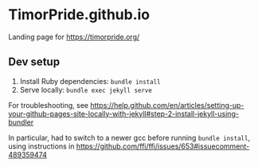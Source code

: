 # TimorPride.github.io
Landing page for https://timorpride.org/



## Dev setup

1. Install Ruby dependencies: `bundle install`
2. Serve locally: `bundle exec jekyll serve`



For troubleshooting, see https://help.github.com/en/articles/setting-up-your-github-pages-site-locally-with-jekyll#step-2-install-jekyll-using-bundler

In particular, had to switch to a newer gcc before running `bundle install`, using instructions in https://github.com/ffi/ffi/issues/653#issuecomment-489359474